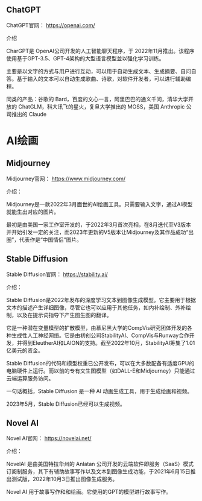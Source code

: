## ChatGPT

ChatGPT官网： https://openai.com/

介绍

CharGPT是 OpenAI公司开发的人工智能聊天程序，于 2022年11月推出。该程序使用基于GPT-3.5、GPT-4架构的大型语言模型並以强化学习训练。

主要是以文字的方式与用户进行互动，可以用于自动生成文本、生成摘要、自问自答。基于输入的文本可以自动生成歌曲、诗歌，对软件开发者，可以进行辅助编程。

同类的产品：谷歌的 Bard，百度的文心一言，阿里巴巴的通义千问，清华大学开放的 ChatGLM，科大讯飞的星火，复旦大学推出的 MOSS，美国 Anthropic 公司推出的 Claude

# AI绘画

## Midjourney

Midjourney官网： https://www.midjourney.com/

介绍：

Midjourney是一款2022年3月面世的AI绘画工具。只需要输入文字，通过AI模型就能生出对应的图片。

最初是由美国一家工作室开发的，于2022年3月首次亮相，在8月迭代至V3版本并开始引发一定的关注，而2023年更新的V5版本让Midjourney及其作品成功“出圈”，代表作是“中国情侣”图片。

 

## Stable Diffusion

Stable Diffusion官网： https://stability.ai/

介绍：

Stable Diffusion是2022年发布的深度学习文本到图像生成模型。它主要用于根据文本的描述产生详细图像，尽管它也可以应用于其他任务，如内补绘制、外补绘制，以及在提示词指导下产生图生图的翻译。

它是一种潜在变量模型的扩散模型，由慕尼黑大学的CompVis研究团体开发的各种生成性人工神经网络。它是由初创公司StabilityAI、CompVis与Runway合作开发，并得到EleutherAI和LAION的支持。截至2022年10月，StabilityAI筹集了1.01亿美元的资金。

Stable Diffusion的代码和模型权重已公开发布，可以在大多数配备有适度GPU的电脑硬件上运行。而以前的专有文生图模型（如DALL-E和Midjourney）只能通过云端运算服务访问。

一句话概括，Stable Diffusion 是一种 AI 动画生成工具，用于生成绘画和视频。

2023年5月，Stable Diffusion已经可以生成视频。

 

## Novel AI

Novel AI官网： https://novelai.net/

介绍：

NovelAI 是由美国特拉华州的 Anlatan 公司开发的云端软件即服务（SaaS）模式订阅制服务，其下有辅助故事写作以及文本到图像生成功能，于2021年6月15日推出测试版，2022年10月3日推出图像生成服务。

Novel AI 用于故事写作和和绘画。它使用的GPT的模型进行故事写作。